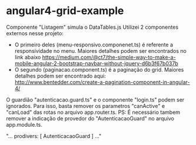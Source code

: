 # angular4-grid-example
Componente "Listagem" simula o DataTables.js
Utilizei 2 componentes externos nesse projeto:
  * O primeiro deles (menu-responsivo.componenet.ts) é referente a responsividade no menu. Maiores detalhes podem ser encontrados no link abaixo
    https://medium.com/@ct7/the-simple-way-to-make-a-mobile-angular-2-bootstrap-navbar-without-jquery-d6b3f67b037b
  * O segundo (paginacao.component.ts) é a paginação do grid. Maiores detalhes podem ser encontrado aqui:
    http://www.bentedder.com/create-a-pagination-component-in-angular-4/
    
O guardião "autenticacao.guard.ts" e o componente "login.ts" podem ser ignorados. Para isso, basta remover os parametros "canActive" e "canLoad" das rotas no arquivo app.router.ts. PS: É necessário tambem remover a indicação de provedor do "AutenticacaoGuard" no arquivo app.module.ts.

"...
 prodivers: [
  AutenticacaoGuard
 ]
 ..."

